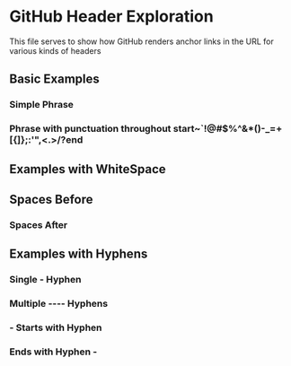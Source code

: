 # GitHub Header Exploration

This file serves to show how GitHub renders anchor links in the URL for various kinds of headers

## Basic Examples

### Simple Phrase

### Phrase with punctuation throughout start~`!@#$%^&*()-_=+[{]};:'",<.>/?end

## Examples with WhiteSpace

##      Spaces Before

### Spaces After

## Examples with Hyphens

### Single - Hyphen

### Multiple ---- Hyphens

### - Starts with Hyphen

### Ends with Hyphen -
